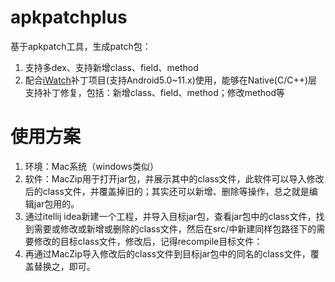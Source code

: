 # apkpatchplus
基于apkpatch工具，生成patch包：
1. 支持多dex、支持新增class、field、method
2. 配合[iWatch](https://github.com/habbyge/iWatch)补丁项目(支持Android5.0~11.x)使用，能够在Native(C/C++)层支持补丁修复，包括：新增class、field、method；修改method等

# 使用方案
1. 环境：Mac系统（windows类似）
2. 软件：MacZip用于打开jar包，并展示其中的class文件，此软件可以导入修改后的class文件，并覆盖掉旧的；其实还可以新增、删除等操作，总之就是编辑jar包用的。
3. 通过itellij idea新建一个工程，并导入目标jar包，查看jar包中的class文件，找到需要或修改或新增或删除的class文件，然后在src/中新建同样包路径下的需要修改的目标class文件，修改后，记得recompile目标文件：
4. 再通过MacZip导入修改后的class文件到目标jar包中的同名的class文件，覆盖替换之，即可。
